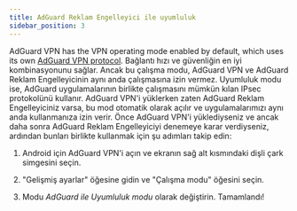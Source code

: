 ```yaml
---
title: AdGuard Reklam Engelleyici ile uyumluluk
sidebar_position: 3
---
```



AdGuard VPN has the VPN operating mode enabled by default, which uses its own [AdGuard VPN protocol](/general/adguard-vpn-protocol.mdx). Bağlantı hızı ve güvenliğin en iyi kombinasyonunu sağlar. Ancak bu çalışma modu, AdGuard VPN ve AdGuard Reklam Engelleyicinin aynı anda çalışmasına izin vermez. Uyumluluk modu ise, AdGuard uygulamalarının birlikte çalışmasını mümkün kılan IPsec protokolünü kullanır. AdGuard VPN'i yüklerken zaten AdGuard Reklam Engelleyiciniz varsa, bu mod otomatik olarak açılır ve uygulamalarımızı aynı anda kullanmanıza izin verir. Önce AdGuard VPN'i yüklediyseniz ve ancak daha sonra AdGuard Reklam Engelleyiciyi denemeye karar verdiyseniz, ardından bunları birlikte kullanmak için şu adımları takip edin:

1. Android için AdGuard VPN'i açın ve ekranın sağ alt kısmındaki dişli çark simgesini seçin.

2. "Gelişmiş ayarlar" öğesine gidin ve "Çalışma modu" öğesini seçin.

3. Modu *AdGuard ile Uyumluluk modu* olarak değiştirin. Tamamlandı!